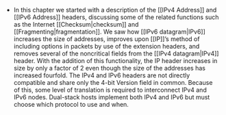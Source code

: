 - In this chapter we started with a description of the [[IPv4 Address]] and [[IPv6 Address]] headers, discussing some of the related functions such as the Internet [[Checksum|checksum]] and [[Fragmenting|fragmentation]]. We saw how [[IPv6 datagram|IPv6]] increases the size of addresses, improves upon [[IP]]’s method of including options in packets by use of the extension headers, and removes several of the noncritical fields from the [[IPv4 datagram|IPv4]] header. With the addition of this functionality, the IP header increases in size by only a factor of 2 even though the size of the addresses has increased fourfold. The IPv4 and IPv6 headers are not directly compatible and share only the 4-bit Version field in common. Because of this, some level of translation is required to interconnect IPv4 and IPv6 nodes. Dual-stack hosts implement both IPv4 and IPv6 but must choose which protocol to use and when.